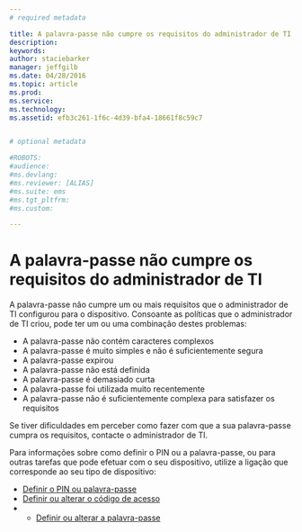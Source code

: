 ```yaml
---
# required metadata

title: A palavra-passe não cumpre os requisitos do administrador de TI | Microsoft Intune
description:
keywords:
author: staciebarker
manager: jeffgilb
ms.date: 04/28/2016
ms.topic: article
ms.prod:
ms.service:
ms.technology:
ms.assetid: efb3c261-1f6c-4d39-bfa4-18661f8c59c7


# optional metadata

#ROBOTS:
#audience:
#ms.devlang:
#ms.reviewer: [ALIAS]
#ms.suite: ems
#ms.tgt_pltfrm:
#ms.custom:

---
```


# A palavra-passe não cumpre os requisitos do administrador de TI

A palavra-passe não cumpre um ou mais requisitos que o administrador de TI configurou para o dispositivo. Consoante as políticas que o administrador de TI criou, pode ter um ou uma combinação destes problemas:

- A palavra-passe não contém caracteres complexos
- A palavra-passe é muito simples e não é suficientemente segura
- A palavra-passe expirou
- A palavra-passe não está definida
- A palavra-passe é demasiado curta
- A palavra-passe foi utilizada muito recentemente
- A palavra-passe não é suficientemente complexa para satisfazer os requisitos

Se tiver dificuldades em perceber como fazer com que a sua palavra-passe cumpra os requisitos, contacte o administrador de TI.

Para informações sobre como definir o PIN ou a palavra-passe, ou para outras tarefas que pode efetuar com o seu dispositivo, utilize a ligação que corresponde ao seu tipo de dispositivo:

- [Definir o PIN ou palavra-passe](set-your-pin-or-password-android.md)</br>
- [Definir ou alterar o código de acesso](set-or-change-your-passcode-ios.md)</br>
- - [Definir ou alterar a palavra-passe](set-or-change-your-password-windows.md)

<!--HONumber=May16_HO4-->


